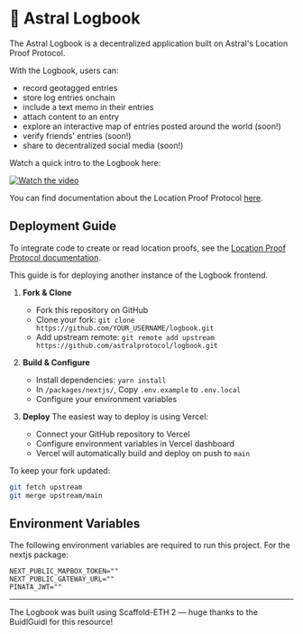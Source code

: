 # 🧭 Astral Logbook

The Astral Logbook is a decentralized application built on Astral's Location Proof Protocol.

With the Logbook, users can:

- record geotagged entries
- store log entries onchain
- include a text memo in their entries
- attach content to an entry
- explore an interactive map of entries posted around the world (soon!)
- verify friends' entries (soon!)
- share to decentralized social media (soon!)

Watch a quick intro to the Logbook here:

<a href="https://www.loom.com/share/f1ad5b18db5f444688ccf949ac8fa1bd?sid=52720614-8ac7-4041-bb73-b646f4c58f7b" target="_blank">
  <img src="./packages/nextjs/public/logbook-vid.png" alt="Watch the video">
</a>

You can find documentation about the Location Proof Protocol [here](https://astral-docs-test.vercel.app/docs/location-proof-protocol/introduction).

## Deployment Guide

To integrate code to create or read location proofs, see the [Location Proof Protocol documentation](https://docs.astral.global/docs/location-proof-protocol/quickstart).

This guide is for deploying another instance of the Logbook frontend.

1. **Fork & Clone**

   - Fork this repository on GitHub
   - Clone your fork: `git clone https://github.com/YOUR_USERNAME/logbook.git`
   - Add upstream remote: `git remote add upstream https://github.com/astralprotocol/logbook.git`
2. **Build & Configure**

   - Install dependencies: `yarn install`
   - In `/packages/nextjs/`, Copy `.env.example` to `.env.local`
   - Configure your environment variables
3. **Deploy**
   The easiest way to deploy is using Vercel:

   - Connect your GitHub repository to Vercel
   - Configure environment variables in Vercel dashboard
   - Vercel will automatically build and deploy on push to `main`

To keep your fork updated:

```bash
git fetch upstream
git merge upstream/main
```

## Environment Variables

The following environment variables are required to run this project. For the nextjs package:

```
NEXT_PUBLIC_MAPBOX_TOKEN=""
NEXT_PUBLIC_GATEWAY_URL=""
PINATA_JWT=""
```

---

The Logbook was built using Scaffold-ETH 2 — huge thanks to the BuidlGuidl for this resource!
